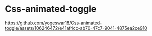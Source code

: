 # Css-animated-toggle

https://github.com/yogeswar18/Css-animated-toggle/assets/106246472/e41af4cc-ab70-47c7-9041-4875ea2ce910


